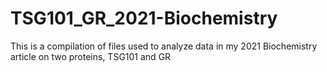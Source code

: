 # TSG101_GR_2021-Biochemistry
This is a compilation of files used to analyze data in my 2021 Biochemistry article on two proteins, TSG101 and GR
